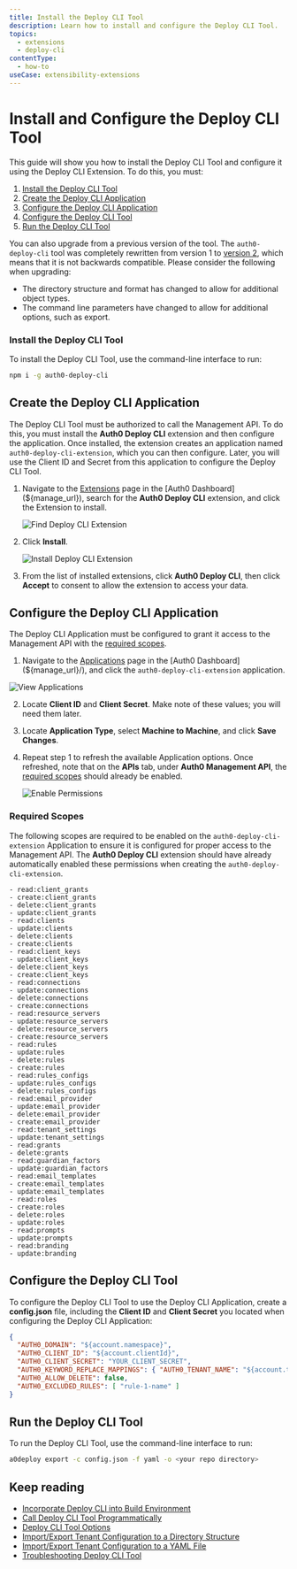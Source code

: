 ```yaml
---
title: Install the Deploy CLI Tool
description: Learn how to install and configure the Deploy CLI Tool.
topics:
  - extensions
  - deploy-cli
contentType:
  - how-to
useCase: extensibility-extensions
---
```

# Install and Configure the Deploy CLI Tool

This guide will show you how to install the Deploy CLI Tool and configure it using the Deploy CLI Extension. To do this, you must:

1. [Install the Deploy CLI Tool](#install-the-deploy-cli-tool)
2. [Create the Deploy CLI Application](#create-the-deploy-cli-application)
3. [Configure the Deploy CLI Application](#configure-the-deploy-cli-application)
4. [Configure the Deploy CLI Tool](#configure-the-deploy-cli-tool)
5. [Run the Deploy CLI Tool](#run-the-deploy-cli-tool)

You can also upgrade from a previous version of the tool. The `auth0-deploy-cli` tool was completely rewritten from version 1 to [version 2](/extensions/deploy-cli/references/what-new-v2), which means that it is not backwards compatible. Please consider the following when upgrading:

- The directory structure and format has changed to allow for additional object types.
- The command line parameters have changed to allow for additional options, such as export.

### Install the Deploy CLI Tool

To install the Deploy CLI Tool, use the command-line interface to run:

```bash
npm i -g auth0-deploy-cli
```

## Create the Deploy CLI Application

The Deploy CLI Tool must be authorized to call the Management API. To do this, you must install the **Auth0 Deploy CLI** extension and then configure the application. Once installed, the extension creates an application named `auth0-deploy-cli-extension`, which you can then configure. Later, you will use the Client ID and Secret from this application to configure the Deploy CLI Tool.

1. Navigate to the [Extensions](${manage_url}/#/extensions) page in the [Auth0 Dashboard](${manage_url}), search for the **Auth0 Deploy CLI** extension, and click the Extension to install.

    ![Find Deploy CLI Extension](/media/articles/extensions/deploy-cli/deploy-cli-find-extension.png)

2. Click **Install**.

    ![Install Deploy CLI Extension](/media/articles/extensions/deploy-cli/deploy-cli-install-extension.png)

3. From the list of installed extensions, click **Auth0 Deploy CLI**, then click **Accept** to consent to allow the extension to access your data. 

## Configure the Deploy CLI Application

The Deploy CLI Application must be configured to grant it access to the Management API with the [required scopes](#required-scopes). 

1. Navigate to the [Applications](${manage_url}/#/applications) page in the [Auth0 Dashboard](${manage_url}/), and click the `auth0-deploy-cli-extension` application.

![View Applications](/media/articles/extensions/deploy-cli/deploy-cli-app-list.png)

2. Locate **Client ID** and **Client Secret**. Make note of these values; you will need them later.

3. Locate **Application Type**, select **Machine to Machine**, and click **Save Changes**.

4. Repeat step 1 to refresh the available Application options. Once refreshed, note that on the **APIs** tab, under **Auth0 Management API**, the [required scopes](#required-scopes) should already be enabled.

    ![Enable Permissions](/media/articles/extensions/deploy-cli/deploy-cli-enable-permissions.png)

### Required Scopes

The following scopes are required to be enabled on the `auth0-deploy-cli-extension` Application to ensure it is configured for proper access to the Management API. The **Auth0 Deploy CLI** extension should have already automatically enabled these permissions when creating the `auth0-deploy-cli-extension`.

    - read:client_grants
    - create:client_grants
    - delete:client_grants
    - update:client_grants
    - read:clients
    - update:clients
    - delete:clients
    - create:clients
    - read:client_keys
    - update:client_keys
    - delete:client_keys
    - create:client_keys
    - read:connections
    - update:connections
    - delete:connections
    - create:connections
    - read:resource_servers
    - update:resource_servers
    - delete:resource_servers
    - create:resource_servers
    - read:rules
    - update:rules
    - delete:rules
    - create:rules
    - read:rules_configs
    - update:rules_configs
    - delete:rules_configs
    - read:email_provider
    - update:email_provider
    - delete:email_provider
    - create:email_provider
    - read:tenant_settings
    - update:tenant_settings
    - read:grants
    - delete:grants
    - read:guardian_factors
    - update:guardian_factors
    - read:email_templates
    - create:email_templates
    - update:email_templates
    - read:roles
    - create:roles
    - delete:roles
    - update:roles
    - read:prompts
    - update:prompts
    - read:branding
    - update:branding

## Configure the Deploy CLI Tool

To configure the Deploy CLI Tool to use the Deploy CLI Application, create a **config.json** file, including the **Client ID** and **Client Secret** you located when configuring the Deploy CLI Application:

```json
{
  "AUTH0_DOMAIN": "${account.namespace}",
  "AUTH0_CLIENT_ID": "${account.clientId}",
  "AUTH0_CLIENT_SECRET": "YOUR_CLIENT_SECRET",
  "AUTH0_KEYWORD_REPLACE_MAPPINGS": { "AUTH0_TENANT_NAME": "${account.tenant}" },
  "AUTH0_ALLOW_DELETE": false,
  "AUTH0_EXCLUDED_RULES": [ "rule-1-name" ]
}
```

## Run the Deploy CLI Tool

To run the Deploy CLI Tool, use the command-line interface to run:

```bash
a0deploy export -c config.json -f yaml -o <your repo directory>
```

## Keep reading

* [Incorporate Deploy CLI into Build Environment](/extensions/deploy-cli/guides/incorporate-deploy-cli-into-build-environment)
* [Call Deploy CLI Tool Programmatically](/extensions/deploy-cli/guides/call-deploy-cli-programmatically)
* [Deploy CLI Tool Options](/extensions/deploy-cli/references/deploy-cli-options)
* [Import/Export Tenant Configuration to a Directory Structure](extensions/deploy-cli/guides/import-export-directory-structure)
* [Import/Export Tenant Configuration to a YAML File](/extensions/deploy-cli/guides/import-export-yaml-file)
* [Troubleshooting Deploy CLI Tool](/extensions/deploy-cli/references/troubleshooting)
